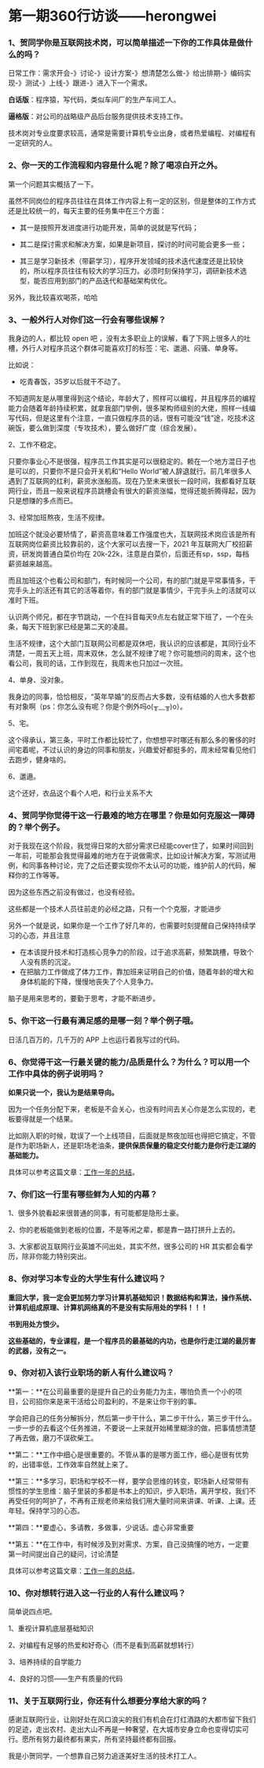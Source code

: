 # 第一期360行访谈——herongwei

### 1、贺同学你是互联网技术岗，可以简单描述一下你的工作具体是做什么的吗？

日常工作：需求开会-》讨论-》设计方案-》想清楚怎么做-》给出排期-》编码实现-》测试-》上线-》跟进-》进入下一个需求。

**白话版**：程序猿，写代码，类似车间厂的生产车间工人。

**逼格版**：对公司的战略级产品后台服务提供技术支持工作。

技术岗对专业度要求较高，通常是需要计算机专业出身，或者热爱编程、对编程有一定研究的人。



### 2、你一天的工作流程和内容是什么呢？除了喝凉白开之外。

第一个问题其实概括了一下。

虽然不同岗位的程序员往往在具体工作内容上有一定的区别，但是整体的工作方式还是比较统一的，每天主要的任务集中在三个方面：

- 其一是按照开发进度进行功能开发，简单的说就是写代码；
- 其二是探讨需求和解决方案，如果是新项目，探讨的时间可能会更多一些；

- 其三是学习新技术（带薪学习），程序开发领域的技术迭代速度还是比较快的，所以程序员往往有较大的学习压力。必须时刻保持学习，调研新技术选型，能否应用到部门的产品迭代和基础架构优化。

另外，我比较喜欢喝茶，哈哈

### 3、一般外行人对你们这一行会有哪些误解？

我身边的人，都比较 open 吧 ，没有太多职业上的误解，看了下网上很多人的吐槽，外行人对程序员这个群体可能喜欢打的标签：宅、邋遢、闷骚、单身等。

比如说：



- 吃青春饭，35岁以后就干不动了。



不知道网友是从哪里得到这个结论，年龄大了，照样可以编程，并且程序员的编程能力会随着年龄持续积累，就拿我部门举例，很多架构师级别的大佬，照样一线编写代码，但是这里有个注意，一直只做程序员的话，很有可能没“钱”途，吃技术这碗饭，要么做到深度（专攻技术），要么做好广度（综合发展）。



2、工作不稳定。

只要你事业心不是很强，程序员工作其实是可以很稳定的。赖在一个地方混日子也是可以的，只要你不是只会开关机和“Hello World”被人辞退就行。前几年很多人遇到了互联网的红利，薪资水涨船高。现在乃至未来很长一段时间，我都看好互联网行业，而且一般来说程序员跳槽会有很大的薪资涨幅，觉得还能折腾得起，因为只是想赚的多点而已。



3、经常加班熬夜，生活不规律。

加班这个就没必要矫情了，薪资高意味着工作强度也大，互联网技术岗应该是所有互联网岗位薪资比较靠前的，这个大家可以去搜一下，2021 年互联网大厂校招薪资，研发岗普通白菜价均在 20k-22k，注意是白菜价，后面还有sp，ssp，每档薪资越来越高。



而且加班这个也看公司和部门，有时候同一个公司，有的部门就是平常事情多，干完手头上的活还有其它的活等着你，有的部门就是事情少，干完手头上的活就可以准时下班。



认识两个师兄，都在字节跳动，一个在抖音每天9点左右就正常下班了，一个在头条，每天下班到家已经是第二天的凌晨。



生活不规律，这个大部门互联网公司都是双休吧，我认识的应该都是，其同行业不清楚，一周五天上班，周末双休，怎么就不规律了呢？你可能想问的周末，这个也看公司，我司的话，工作到现在，我周末也只加过一次班。



4、单身、没对象。

我身边的同事，恰恰相反，“英年早婚”的反而占大多数，没有结婚的人也大多数都有对象啊（ps：你怎么没有呢？你是个例外吗o(╥﹏╥)o）。



5、宅。

这个得承认，第三条，平时工作都比较忙了，你想想平时哪还有那么多的奢侈的时间宅着呢，不过认识的身边的同事和朋友，兴趣爱好都挺多的，周末经常看见他们去跑步，健身啥的。

6、邋遢。

这个还好，衣品这个看个人吧，和行业关系不大



### 4、贺同学你觉得干这一行最难的地方在哪里？你是如何克服这一障碍的？举个例子。



对于我现在这个阶段，我觉得日常的大部分需求已经能cover住了，如果时间回到一年前，可能那会我觉得最难的地方在于说做需求，比如设计解决方案，写测试用例，和同事各种讨论，完了之后还要实现你不太认可的功能，维护前人的代码，解释你的工作等等。



因为这些东西之前没有做过，也没有经验。



这些都是一个技术人员往前走的必经之路，只有一个个克服，才能进步

另外一个就是说，如果你是一个工作了好几年的，也需要时刻提醒自己保持持续学习的心态，并且注意



- 在本该提升技术和打造核心竞争力的阶段，过于追求高薪，频繁跳槽，导致个人没有质的沉淀。
- 在把脑力工作做成了体力工作，靠加班来证明自己的价值，随着年龄的增大和身体机能的下降，慢慢地丧失了个人竞争力。

脑子是用来思考的，要勤于思考，才能不断进步。

### 5、你干这一行最有满足感的是哪一刻？举个例子哦。

日活几百万的，几千万的 APP 上也运行着我写过的代码。



### 6、你觉得干这一行最关键的能力/品质是什么？为什么？可以用一个工作中具体的例子说明吗？



**如果只说一个，我认为是结果导向。**

因为一个任务分配下来，老板是不会关心，也没有时间去关心你是怎么实现的，老板要得就是一个结果。



比如刚入职的时候，耽误了一个上线项目，后面就是熬夜加班也得把它搞定，不管是作为职场新人，还是职场老油条，**提供保质保量的稳定交付能力是你行走江湖的基础能力。**



具体可以参考这篇文章：[工作一年的总结](https://mp.weixin.qq.com/s?__biz=MzIzNzg5MDg0OA==&mid=2247486313&idx=1&sn=1df16323fc75b3a017b5d42925d7a070&chksm=e8c0f726dfb77e300baf195a712eb6e686516eb12748afc350cb12ccc80619a8654cd46a1c6e&token=109976761&lang=zh_CN#rd)。



### 7、你们这一行里有哪些鲜为人知的内幕？

1、很多外貌看起来很普通的同事，有可能都是隐形土豪。

2、你的老板能做到老板的位置，不是等闲之辈，都是靠一路打拼升上去的。

3、大家都说互联网行业英雄不问出处，其实不然，很多公司的 HR 其实都会看学历，除非你能力特别突出。

### 8、你对学习本专业的大学生有什么建议吗？



**重回大学，我一定会更加努力学习计算机基础知识！数据结构和算法，操作系统、计算机组成原理、计算机网络真的不是没有实际用处的学科！！！**

**书到用处方恨少。**

**这些基础的，专业课程，是一个程序员的最基础的内功，也是你行走江湖的最厉害的武器，没有之一。**



### 9、你对初入该行业职场的新人有什么建议吗？



**第一：**在公司最重要的是提升自己的业务能力为主，哪怕负责一个小的项目，公司招你来是来干活给公司盈利的，不是来让你干别的事。

学会把自己的任务分解拆分，然后第一步干什么，第二步干什么，第三步干什么。一步一步的去看这个任务推进，不要说一上来就开始稀里糊涂的做，把事情想清楚了再去做，磨刀不误砍柴工。

**第二：**工作中细心是很重要的。不管从事的是哪方面工作，细心是很有优势的，出错率低，工作效率自然就上来了。

**第三：**多学习，职场和学校不一样，要学会思维的转变，职场新人经常带有惯性的学生思维：脑子里装的多都是书本上的知识，步入职场，离开学校，我们不再受任何的呵护了，不再有正规老师来给我们用大量时间来讲课、听课、上课。还年轻。保持学习的心态。

**第四：**要虚心，多请教，多做事，少说话。虚心非常重要

**第五：**在工作中，有时候涉及到对需求、方案，自己没搞懂的地方，一定要第一时间提出自己的疑问，讨论清楚



具体可以参考这篇文章：[工作一年的总结](https://mp.weixin.qq.com/s?__biz=MzIzNzg5MDg0OA==&mid=2247486313&idx=1&sn=1df16323fc75b3a017b5d42925d7a070&chksm=e8c0f726dfb77e300baf195a712eb6e686516eb12748afc350cb12ccc80619a8654cd46a1c6e&token=109976761&lang=zh_CN#rd)。



### 10、你对想转行进入这一行业的人有什么建议吗？



简单说四点吧。

1、重视计算机底层基础知识

2、对编程有足够的热爱和好奇心（而不是看到高薪就想转行）

3、培养持续的自学能力

4、良好的习惯——生产有质量的代码



### 11、关于互联网行业，你还有什么想要分享给大家的吗？

感谢互联网行业，让刚好处在风口浪尖的我们有机会在灯红酒路的大都市留下我们的足迹，走出农村、走出大山不再是一种奢望，在大城市安身立命也变得切实可行。愿所有努力最终都有果实，所有坚持最终都有回报。

 我是小贺同学，一个想靠自己努力追逐美好生活的技术打工人。


